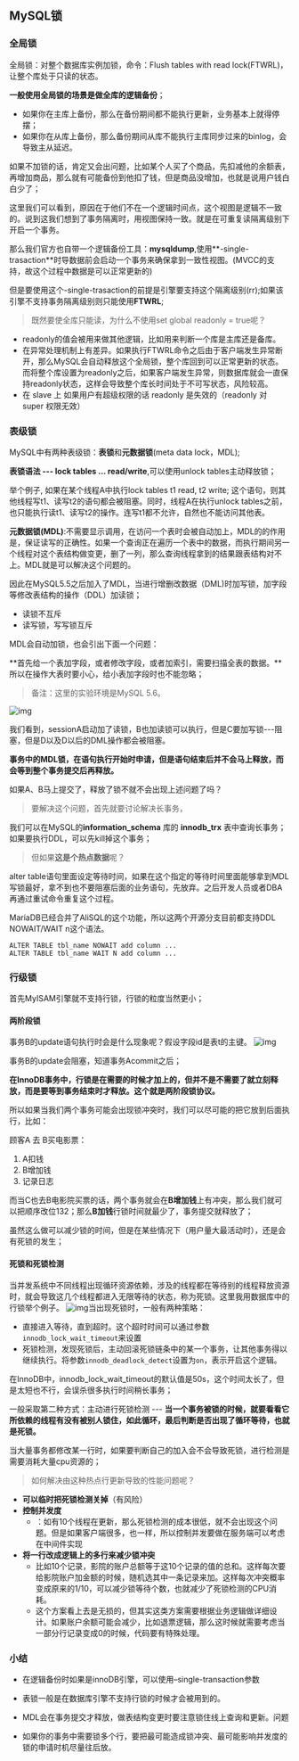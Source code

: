## MySQL锁

### 全局锁

全局锁：对整个数据库实例加锁，命令：Flush tables with read lock(FTWRL)，让整个库处于只读的状态。

**一般使用全局锁的场景是做全库的逻辑备份**；

- 如果你在主库上备份，那么在备份期间都不能执行更新，业务基本上就得停摆；
- 如果你在从库上备份，那么备份期间从库不能执行主库同步过来的binlog，会导致主从延迟。

如果不加锁的话，肯定又会出问题，比如某个人买了个商品，先扣减他的余额表，再增加商品，那么就有可能备份到他扣了钱，但是商品没增加，也就是说用户钱白白少了；

这里我们可以看到，原因在于他们不在一个逻辑时间点，这个视图是逻辑不一致的。说到这我们想到了事务隔离时，用视图保持一致。就是在可重复读隔离级别下开启一个事务。

那么我们官方也自带一个逻辑备份工具：**mysqldump**,使用**-single-trasaction**时导数据前会启动一个事务来确保拿到一致性视图。(MVCC的支持，故这个过程中数据是可以正常更新的)

但是要使用这个-single-trasaction的前提是引擎要支持这个隔离级别(rr);如果该引擎不支持事务隔离级别则只能使用**FTWRL**;

>  既然要使全库只能读，为什么不使用set global readonly = true呢？

+ readonly的值会被用来做其他逻辑，比如用来判断一个库是主库还是备库。
+ 在异常处理机制上有差异。如果执行FTWRL命令之后由于客户端发生异常断开，那么MySQL会自动释放这个全局锁，整个库回到可以正常更新的状态。而将整个库设置为readonly之后，如果客户端发生异常，则数据库就会一直保持readonly状态，这样会导致整个库长时间处于不可写状态，风险较高。
+ 在 slave 上 如果用户有超级权限的话 readonly 是失效的（readonly 对 super 权限无效）

### 表级锁

MySQL中有两种表级锁：**表锁**和**元数据锁**(meta data lock，MDL);

**表锁语法 --- lock tables ... read/write**,可以使用unlock tables主动释放锁；

举个例子, 如果在某个线程A中执行lock tables t1 read, t2 write; 这个语句，则其他线程写t1、读写t2的语句都会被阻塞。同时，线程A在执行unlock tables之前，也只能执行读t1、读写t2的操作。连写t1都不允许，自然也不能访问其他表。

**元数据锁(MDL)**:不需要显示调用，在访问一个表时会被自动加上，MDL的的作用是，保证读写的正确性。如果一个查询正在遍历一个表中的数据，而执行期间另一个线程对这个表结构做变更，删了一列，那么查询线程拿到的结果跟表结构对不上。MDL就是可以解决这个问题的。

因此在MySQL5.5之后加入了MDL，当进行增删改数据（DML)时加写锁，加字段等修改表结构的操作（DDL）加读锁；

+ 读锁不互斥
+ 读写锁，写写锁互斥

MDL会自动加锁，也会引出下面一个问题：

**首先给一个表加字段，或者修改字段，或者加索引，需要扫描全表的数据。**所以在操作大表时要小心，给小表加字段时也不能忽略；

> 备注：这里的实验环境是MySQL 5.6。

![img](https://static001.geekbang.org/resource/image/7c/ce/7cf6a3bf90d72d1f0fc156ececdfb0ce.jpg)

我们看到，sessionA启动加了读锁，B也加读锁可以执行，但是C要加写锁---阻塞，但是D以及D以后的DML操作都会被阻塞。

**事务中的MDL锁，在语句执行开始时申请，但是语句结束后并不会马上释放，而会等到整个事务提交后再释放。**

如果A、B马上提交了，释放了锁不就不会出现上述问题了吗？

>  要解决这个问题，首先就要讨论解决长事务，

我们可以在MySQL的**information_schema** 库的 **innodb_trx** 表中查询长事务；如果要执行DDL，可以先kill掉这个事务；

>  但如果**这是个热点数据**呢？

alter table语句里面设定等待时间，如果在这个指定的等待时间里面能够拿到MDL写锁最好，拿不到也不要阻塞后面的业务语句，先放弃。之后开发人员或者DBA再通过重试命令重复这个过程。

MariaDB已经合并了AliSQL的这个功能，所以这两个开源分支目前都支持DDL NOWAIT/WAIT n这个语法。

```
ALTER TABLE tbl_name NOWAIT add column ...
ALTER TABLE tbl_name WAIT N add column ... 
```

### 行级锁

首先MyISAM引擎就不支持行锁，行锁的粒度当然更小；

#### 两阶段锁

事务B的update语句执行时会是什么现象呢？假设字段id是表t的主键。
![img](https://static001.geekbang.org/resource/image/51/10/51f501f718e420244b0a2ec2ce858710.jpg)

事务B的update会阻塞，知道事务Acommit之后；

**在InnoDB事务中，行锁是在需要的时候才加上的，但并不是不需要了就立刻释放，而是要等到事务结束时才释放。这个就是两阶段锁协议。**

所以如果当我们两个事务可能会出现锁冲突时，我们可以尽可能的把它放到后面执行，比如：

顾客A 去 B买电影票：

1. A扣钱
2. B增加钱
3. 记录日志

而当C也去B电影院买票的话，两个事务就会在**B增加钱**上有冲突，那么我们就可以把顺序改位132；那么**B加钱**行锁时间就最少了，事务提交就释放了；

虽然这么做可以减少锁的时间，但是在某些情况下（用户量大最活动时），还是会有死锁的发生；

#### 死锁和死锁检测

当并发系统中不同线程出现循环资源依赖，涉及的线程都在等待别的线程释放资源时，就会导致这几个线程都进入无限等待的状态，称为死锁。这里我用数据库中的行锁举个例子。
![img](https://static001.geekbang.org/resource/image/4d/52/4d0eeec7b136371b79248a0aed005a52.jpg)当出现死锁时，一般有两种策略：

+ 直接进入等待，直到超时。这个超时时间可以通过参数`innodb_lock_wait_timeout`来设置
+ 死锁检测，发现死锁后，主动回滚死锁链条中的某一个事务，让其他事务得以继续执行。将参数`innodb_deadlock_detect`设置为`on`，表示开启这个逻辑。

在InnoDB中，innodb_lock_wait_timeout的默认值是50s，这个时间太长了，但是太短也不行，会误杀很多执行时间稍长事务；

一般采取第二种方式：主动进行死锁检测 --- **当一个事务被锁的时候，就要看看它所依赖的线程有没有被别人锁住，如此循环，最后判断是否出现了循环等待，也就是死锁。**

当大量事务都修改某一行时，如果要判断自己的加入会不会导致死锁，进行检测是需要消耗大量cpu资源的；

> 如何解决由这种热点行更新导致的性能问题呢？

+ **可以临时把死锁检测关掉**（有风险）
+ **控制并发度**
  + ：如有10个线程在更新，那么死锁检测的成本很低，就不会出现这个问题。但是如果客户端很多，也一样，所以控制并发要做在服务端可以考虑在中间件实现
+ **将一行改成逻辑上的多行来减少锁冲突**
  + 比如10个记录，影院的账户总额等于这10个记录的值的总和。这样每次要给影院账户加金额的时候，随机选其中一条记录来加。这样每次冲突概率变成原来的1/10，可以减少锁等待个数，也就减少了死锁检测的CPU消耗。
  + 这个方案看上去是无损的，但其实这类方案需要根据业务逻辑做详细设计。如果账户余额可能会减少，比如退票逻辑，那么这时候就需要考虑当一部分行记录变成0的时候，代码要有特殊处理。

### 小结

+ 在逻辑备份时如果是innoDB引擎，可以使用–single-transaction参数

+ 表锁一般是在数据库引擎不支持行锁的时候才会被用到的。

+ MDL会在事务提交才释放，做表结构变更时要注意锁住线上查询和更新。问题

+ 如果你的事务中需要锁多个行，要把最可能造成锁冲突、最可能影响并发度的锁的申请时机尽量往后放。

  

